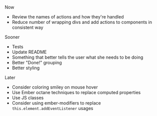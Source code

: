 Now

* Review the names of actions and how they're handled
* Reduce number of wrapping divs and add actions to components in consistent way


Sooner

* Tests
* Update README
* Something that better tells the user what she needs to be doing
* Better "Done!" grouping
* Better styling


Later

* Consider coloring smiley on mouse hover
* Use Ember octane techniques to replace computed properties
* Use JS classes
* Consider using ember-modifiers to replace `this.element.addEventListener` usages
